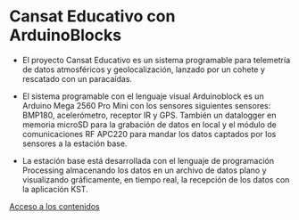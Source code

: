 # Cansat Educativo con ArduinoBlocks
* El proyecto Cansat Educativo es un sistema programable para telemetría de datos atmosféricos y geolocalización, lanzado por un cohete y rescatado con un paracaídas.

* El sistema programable con el lenguaje visual Arduinoblock es un Arduino Mega 2560 Pro Mini con los sensores siguientes sensores: BMP180, acelerómetro, receptor IR y GPS. También un datalogger en memoria microSD para la grabación de datos en local y el módulo de comunicaciones RF APC220 para mandar los datos captados por los sensores a la estación base.

* La estación base está desarrollada con el lenguaje de programación Processing almacenando los datos en un archivo de datos plano y visualizando gráficamente, en tiempo real, la recepción de los datos con la aplicación KST. 

[Acceso a los contenidos](https://leobotmanuel.github.io/cansat-educativo/)
